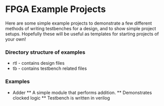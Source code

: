 # FPGA Example Projects

Here are some simple example projects to demonstrate a few different methods of writing testbenches for a design, and to show simple project setups. Hopefully these will be useful as templates for starting projects of your own!

### Directory structure of examples

* rtl - contains design files
* tb - contains testbench related files

### Examples

* Adder
** A simple module that performs addition. 
** Demonstrates clocked logic
** Testbench is written in verilog
